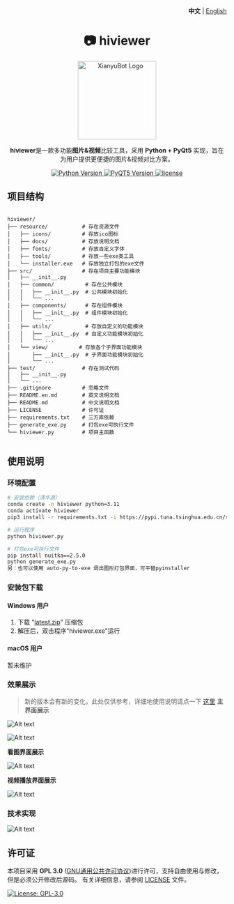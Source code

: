<p align="right">
   <strong>中文</strong> | <a href="./README.en.md">English</a>
</p>

<div align="center">

# 📷 hiviewer

<img src="resource/icons/viewer_3.ico" alt="XianyuBot Logo" width="180">

**hiviewer**是一款多功能**图片&视频**比较工具，采用 **Python + PyQt5** 实现，旨在为用户提供更便捷的图片&视频对比方案。

<p align="center">
  <a href="https://www.python.org/">
    <img src="https://img.shields.io/badge/Python-3.11%2B-blue" alt="Python Version">
  </a>
  <a href="https://platform.openai.com/">
    <img src="https://img.shields.io/badge/PyQT5-5.15%2B-FF6F61" alt="PyQT5 Version">
  </a>
  <a href="https://raw.githubusercontent.com/yourusername/xianyubot/main/LICENSE">
    <img src="https://img.shields.io/badge/license-GPL 3.0-brightgreen" alt="license">
  </a>
</p>

</div>

## 项目结构

```

hiviewer/
├── resource/           # 存在资源文件
│   ├── icons/          # 存放ico图标
│   ├── docs/           # 存放说明文档
│   ├── fonts/          # 存放自定义字体 
│   ├── tools/          # 存放一些exe类工具
│   └── installer.exe   # 存放独立打包的exe文件
├── src/                # 存在项目主要功能模块
│   ├── __init__.py
│   ├── common/          # 存在公共模块
│   │   ├── __init__.py  # 公共模块初始化
│   │   └── ...
│   ├── components/      # 存在组件模块
│   │   ├── __init__.py  # 组件模块初始化
│   │   └── ...
│   ├── utils/           # 存放自定义的功能模块
│   │   ├── __init__.py  # 自定义功能模块初始化
│   │   └── ...
│   └── view/          # 存放各个子界面功能模块
│       ├── __init__.py  # 子界面功能模块初始化
│       └── ...
├── test/               # 存在测试代码
│   ├── __init__.py
│   └── ...
├── .gitignore          # 忽略文件
├── README.en.md        # 英文说明文档
├── README.md           # 中文说明文档
├── LICENSE             # 许可证
├── requirements.txt    # 三方库依赖
├── generate_exe.py     # 打包exe可执行文件
└── hiviewer.py         # 项目主函数


````

## 使用说明

### 环境配置

```bash
# 安装依赖（清华源）
conda create -n hiviewer python=3.11
conda activate hiviewer
pip3 install -r requirements.txt -i https://pypi.tuna.tsinghua.edu.cn/simple

# 运行程序
python hiviewer.py

# 打包exe可执行文件
pip install nuitka==2.5.0
python generate_exe.py
另：也可以使用 auto-py-to-exe 调出图形打包界面，可平替pyinstaller

````

### 安装包下载

#### Windows 用户

1. 下载 "[latest.zip](https://github.com/lingpanxiong/eye/releases)" 压缩包
2. 解压后，双击程序"hiviewer.exe"运行

#### macOS 用户

暂未维护

### 效果展示

> 新的版本会有新的变化，此处仅供参考，详细地使用说明请点一下 [这里](https://github.com/lingpanxiong/eye/releases) 
**主界面展示**

![Alt text](resource/images/Image_mainwindow.png)

![Alt text](resource/images/Image_mainwindow1.png)

**看图界面展示**

![Alt text](resource/images/Image_subwindow_pic.png)

**视频播放界面展示**

![Alt text](resource/images/Image_video.png)

### 技术实现

![Alt text](resource/images/Image_pic.png)

## 许可证

本项目采用 **GPL 3.0** ([GNU通用公共许可协议](https://jxself.org/translations/gpl-3.zh.shtml))进行许可，支持自由使用与修改，但是必须公开修改后源码。
有关详细信息，请参阅 [LICENSE](LICENSE) 文件。

[![License: GPL-3.0](https://img.shields.io/badge/License-GPL%203.0-blue.svg)](https://jxself.org/translations/gpl-3.zh.shtml)
